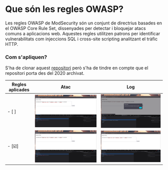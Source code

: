 # Que són les regles OWASP?
Les regles OWASP de ModSecurity són un conjunt de directrius basades en el OWASP
Core Rule Set, dissenyades per detectar i bloquejar atacs comuns a aplicacions web.
Aquestes regles utilitzen patrons per identificar vulnerabilitats com
injeccions SQL i cross-site scripting analitzant el tràfic HTTP.

### Com s'apliquen?

S'ha de clonar aquest [repositori](https://ca.wikipedia.org/wiki/Internet_Engineering_Task_Force)
però s'ha de tindre en compte que el repositori porta
des del 2020 archivat. 

|Regles aplicades | Atac | Log|
|--------- | ----------- | ----------- |
| - [ ] |![atac xss](./images/xss.png) | ![pre_regles](./images/pre.png)  |
| - [:ballot_box_with_check:] |![atac xss](./images/xss.png) | ![post_regles](./images/post.png)  |
